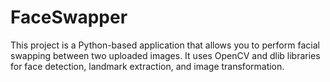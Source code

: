 # FaceSwapper
This project is a Python-based application that allows you to perform facial swapping between two uploaded images. It uses OpenCV and dlib libraries for face detection, landmark extraction, and image transformation.
